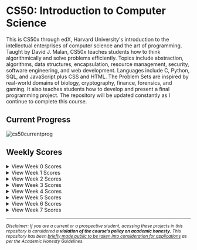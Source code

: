 # CS50: Introduction to Computer Science
This is CS50x through edX, Harvard University's introduction to the intellectual enterprises of computer science and the art of programming. Taught by David J. Malan, CS50x teaches students how to think algorithmically and solve problems efficiently. Topics include abstraction, algorithms, data structures, encapsulation, resource management, security, software engineering, and web development. Languages include C, Python, SQL, and JavaScript plus CSS and HTML. The Problem Sets are inspired by real-world domains of biology, cryptography, finance, forensics, and gaming. It also teaches students how to develop and present a final programming project. The repository will be updated constantly as I continue to complete this course.

## Current Progress

![cs50currentprog](https://user-images.githubusercontent.com/119602009/220915280-7f9f22df-b56a-4a83-a4c4-553c3d2a080c.png)

## Weekly Scores

<details><summary>View Week 0 Scores</summary>
<p>
<img src="https://user-images.githubusercontent.com/119602009/220960370-98173503-674e-42e5-a130-5ed57d4f10c3.png" </img>
</p>
</details>

<details><summary>View Week 1 Scores</summary>
<p>
<img src="https://user-images.githubusercontent.com/119602009/220962491-d43a4448-9cf7-4afb-a841-119c55443135.png" </img>
</p>
</details>

<details><summary>View Week 2 Scores</summary>
<p>
<img src="https://user-images.githubusercontent.com/119602009/220962341-17f9b312-fbd0-45cb-892c-493f8de50ed3.png" </img>
</p>
</details>

<details><summary>View Week 3 Scores</summary>
<p>
<img src="https://user-images.githubusercontent.com/119602009/220961348-b6a4d510-6ed5-4368-b2d5-90639c8a5722.png" </img>
</p>
</details>

<details><summary>View Week 4 Scores</summary>
<p>
<img src="https://user-images.githubusercontent.com/119602009/220962659-dfef079f-334b-445f-a379-eac11f944ef7.png" </img>
</p>
</details>

<details><summary>View Week 5 Scores</summary>
<p>
<img src="https://user-images.githubusercontent.com/119602009/220961419-27ba3a3e-b093-43f7-ba8e-a64c4835fabb.png" </img>
</p>
</details>

<details><summary>View Week 6 Scores</summary>
<p>
<img src="https://user-images.githubusercontent.com/119602009/220961433-309d5947-6863-46fb-9228-4e95d2b079a7.png" </img>
</p>
</details>

<details><summary>View Week 7 Scores</summary>
<p>
<img src="https://user-images.githubusercontent.com/119602009/220961446-9058c9e0-7fe7-439c-a660-cea2721dd49d.png" </img>
</p>
</details>



------------------------------------------------------------------------------------------------------------------------------------------------------------------
<sub>*Disclaimer: If you are a current or a prospective student, acessing these projects in this repository is considered a ***violation of the course’s policy on academic honesty.*** This repository has been [briefly made public to be taken into consideration for applications](https://www.reddit.com/r/cs50/comments/agjdcv/adding_cs50_projects_to_personal_portfolio/) as per the Academic Honesty Guidelines.*<sub/>


